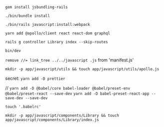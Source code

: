 `gem install jsbundling-rails`

`./bin/bundle install`

`./bin/rails javascript:install:webpack`

`yarn add @apollo/client react react-dom graphql`

`rails g controller Library index --skip-routes`

`bin/dev`

`remove //= link_tree ../../javascript .js` from 'manifest.js'

`mkdir -p app/javascript/utils && touch app/javascript/utils/apollo.js`

secret: `yarn add -D prettier`

// `yarn add -D @babel/core babel-loader @babel/preset-env @babel/preset-react --save-dev`
`yarn add -D babel-preset-react-app --save-dev --save-dev`

`touch '.babelrc'`

`mkdir -p app/javascript/components/Library && touch app/javascript/components/Library/index.js`

